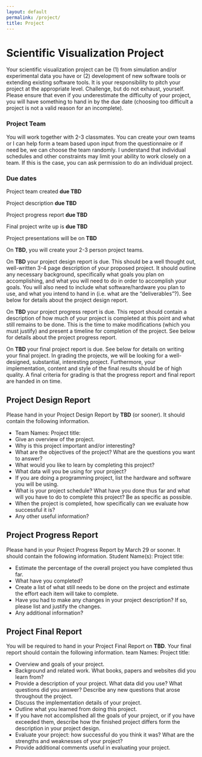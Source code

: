 ```yaml
---
layout: default
permalink: /project/
title: Project
---
```


# Scientific Visualization Project

Your scientific visualization project can be (1) from simulation and/or experimental data you have or (2) development of new software tools or extending existing software tools.
It is your responsibility to pitch your project at the appropriate level. Challenge, but do not exhaust, yourself. Please ensure that even if you underestimate the difficulty of your project, you will have something to hand in by the due date (choosing too difficult a project is not a valid reason for an incomplete).

### Project Team
You will work together with 2-3 classmates. You can create your own teams or I can help form a team based upon input from the questionnaire or if need be, we can choose the team randomly. I understand that individual schedules and other constraints may limit your ability to work closely on a team. If this is the case, you can ask permission to do an individual project.

### Due dates
Project team created **due TBD** 

Project description **due TBD** 

Project progress report **due TBD** 

Final project write up is **due TBD** 

Project presentations will be on **TBD**

On **TBD**, you will create your 2-3 person project teams.

On **TBD** your project design report is due. This should be a well thought out, well-written 3-4 page description of your proposed project. It should outline any necessary background, specifically what goals you plan on accomplishing, and what you will need to do in order to accomplish your goals. You will also need to include what software/hardware you plan to use, and what you intend to hand in (i.e. what are the “deliverables”?). See below for details about the project design report.

On **TBD** your project progress report is due. This report should contain a description of how much of your project is completed at this point and what still remains to be done. This is the time to make modifications (which you must justify) and present a timeline for completion of the project. See below for details about the project progress report.

On **TBD** your final project report is due. See below for details on writing your final project.
In grading the projects, we will be looking for a well-designed, substantial, interesting project. Furthermore, your implementation, content and style of the final results should be of high quality. A final criteria for grading is that the progress report and final report are handed in on time.

## Project Design Report

Please hand in your Project Design Report by **TBD** (or sooner). It should contain the
following information.
* Team Names: Project title:
* Give an overview of the project.
* Why is this project important and/or interesting?
* What are the objectives of the project? What are the questions you want to answer?
* What would you like to learn by completing this project?
* What data will you be using for your project?
* If you are doing a programming project, list the hardware and software you will be using.
* What is your project schedule? What have you done thus far and what will you have to do to complete this project? Be as specific as possible.
* When the project is completed, how specifically can we evaluate how successful it is?
* Any other useful information?

## Project Progress Report
Please hand in your Project Progress Report by March 29 or sooner. It should contain the
following information.
Student Name(s): Project title:
* Estimate the percentage of the overall project you have completed thus far.
* What have you completed?
* Create a list of what still needs to be done on the project and estimate the effort each item will take to complete.
* Have you had to make any changes in your project description? If so, please list and justify the changes.
* Any additional information?

## Project Final Report
You will be required to hand in your Project Final Report on **TBD**. Your final report should
contain the following information.
team Names: Project title:
* Overview and goals of your project.
* Background and related work. What books, papers and websites did you learn from?
* Provide a description of your project. What data did you use? What questions did you answer? Describe any new questions that arose throughout the project.
* Discuss the implementation details of your project.
* Outline what you learned from doing this project.
* If you have not accomplished all the goals of your project, or if you have exceeded them, describe how the finished project differs form the description in your project design.
* Evaluate your project: how successful do you think it was? What are the strengths and weaknesses of your project?
* Provide additional comments useful in evaluating your project.

